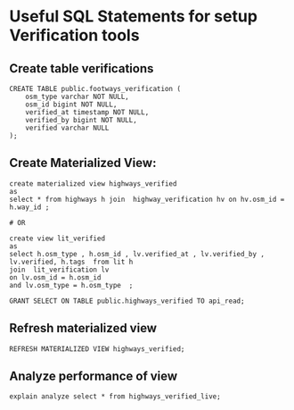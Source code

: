 # Useful SQL Statements for setup Verification tools

## Create table verifications
```postgresql
CREATE TABLE public.footways_verification (
	osm_type varchar NOT NULL,
	osm_id bigint NOT NULL,
	verified_at timestamp NOT NULL,
	verified_by bigint NOT NULL,
	verified varchar NULL
);
```


## Create Materialized View:
```postgresql
create materialized view highways_verified
as
select * from highways h join  highway_verification hv on hv.osm_id = h.way_id ;

# OR

create view lit_verified
as
select h.osm_type , h.osm_id , lv.verified_at , lv.verified_by , lv.verified, h.tags  from lit h
join  lit_verification lv
on lv.osm_id = h.osm_id
and lv.osm_type = h.osm_type  ;

GRANT SELECT ON TABLE public.highways_verified TO api_read;
```

## Refresh materialized view
```postgresql
REFRESH MATERIALIZED VIEW highways_verified;
```

## Analyze performance of view
```postgresql
explain analyze select * from highways_verified_live;
```
